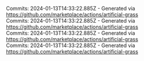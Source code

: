 Commits: 2024-01-13T14:33:22.885Z - Generated via https://github.com/marketplace/actions/artificial-grass
<br>
Commits: 2024-01-13T14:33:22.885Z - Generated via https://github.com/marketplace/actions/artificial-grass
<br>
Commits: 2024-01-13T14:33:22.885Z - Generated via https://github.com/marketplace/actions/artificial-grass
<br>
Commits: 2024-01-13T14:33:22.885Z - Generated via https://github.com/marketplace/actions/artificial-grass
<br>

